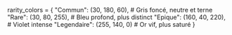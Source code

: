 rarity_colors = {
"Commun": (30, 180, 60), # Gris foncé, neutre et terne
"Rare": (30, 80, 255), # Bleu profond, plus distinct
"Epique": (160, 40, 220), # Violet intense
"Legendaire": (255, 140, 0) # Or vif, plus saturé
}
